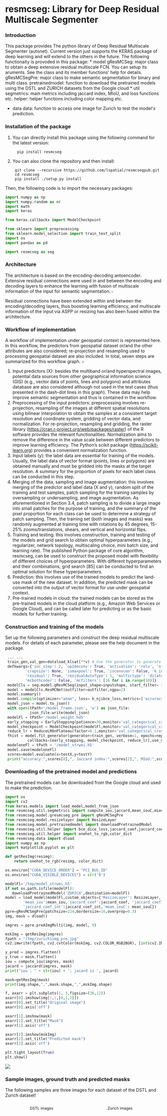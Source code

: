 resmcseg: Library for Deep Residual Multiscale Segmenter
================

### Introduction

This package provides The python library of Deep Residual Multiscale Segmenter (autonet). Current version just supports the KERAS package of deep learning and will extend to the others in the future. The following functionaity is provoded in this package: \* model gResMCSeg: major class to obtain a deep extensive residual multiscale FCN. You can setup its aruments. See the class and its member functions' help for details.
gResMCSegPre: major class to make semantic segmentation for binary and multi class. pretrainedmodel: function to download the pretrained models using the DSTL and ZURICH datasets from the Google cloud \* util segmetrics: main metrics including jaccard index, MIoU, and loss functions etc. helper: helper functions including color mapping etc.

-   data data: function to access one image for Zurich to test the model's prediction.

### Installation of the package

1.  You can directly install this package using the following command for the latest version:

          pip install resmcseg 

2.  You can also clone the repository and then install:

         git clone --recursive https://github.com/lspatial/resmcsegpub.git
         cd resmcseg 
         pip install ./setup.py install 

Then, the following code is to import the necessary packages:

``` python
import numpy as np
import numpy.random as nr
import math
import keras 
```

``` python
from keras.callbacks import ModelCheckpoint

from sklearn import preprocessing
from sklearn.model_selection import train_test_split
import os
import pandas as pd 

import resmcseg as seg  
```

### Architecture

The architecture is based on the encoding-decoding antoencoder. Extensive residual connections were used in and between the encoding and decoding layers to enhance the learning with fusion of multiscale information of the input for semantic segmentation. <img  align="center" src="figs/CNN_architecture.png"  style="zoom:30%"  hspace="2"/>

Residual connections have been extended within and between the encoding/decoding layers, thus boosting learning efficiency, and multiscale information of the input via ASPP or resizing has also been fused within the architecture.

### Workflow of implementation

A workflow of implementation under geospatial context is represented here. In this workflow, the predictors from geospatial dataset or/and the other attributes are also considered; re-projection and resampling used to processing geospatial dataset are also included. In total, seven steps are summarized for this workflow graph. <img  align="center" src="figs/workflow.png"  style="zoom:40%"  hspace="2"/>

1.  Input predictors (X): besides the multiband or/and hyperspectral images, potential data sources from other geographical information science (GIS) (e.g., vector data of points, lines and polygons) and attributes database are also considered although not used in the test cases (thus presented in the dash-dot lines in this graph). These data may help improve semantic segmentation and thus is contained in the workflow.
2.  Preprocessing of the input predictors: preprocessing involves re-projection, resampling of the images at different spatial resolutions using bilinear interpolation to obtain the samples at a consistent target resolution and coordinate system, gridding of vector data, and normalization. For re-projection, resampling and gridding, the raster library (<https://cran.r-project.org/web/packages/raster>) of the R software provides the relevant functionalities. Normalization aims to remove the difference in the value scale between different predictors to improve learning efficiency. The Python’s scikit package (<https://scikit-learn.org>) provides a convenient normalization function.
3.  Input labels (y): the label data are essential for training of the models. Usually, the label data of vector format (points, lines or polygons) are obtained manually and must be gridded into the masks at the target resolution. A summary for the proportion of pixels for each label class can be conducted in this step.
4.  Merging of the data, sampling and image augmentation: this involves merging of the predictor and label data (X and y), random split of the training and test samples, patch sampling for the training samples by oversampling or undersampling, and image augmentation. As aforementioned in Section 3.4, patch sampling is to divide a large image into small patches for the purpose of training, and the summary of the pixel proportion for each class can be used to determine a strategy of patch sampling. Then, the training set (both images and masks) was randomly augmented at training time with rotations by 45 degrees, 15-25% zooms/translations, shears, and vertical and horizontal flips.
5.  Training and testing: this involves construction, training and testing of the models and grid search to obtain optimal hyperparameters (e.g., regularizer, network topology, multiscaling choice, mini batch size, and learning rate). The published Python package of core algorithm, resmcseg, can be used to construct the proposed model with flexibility of different choices of hyperparameters. With different hyperparameters and their combinations, grid search \[85\] can be conducted to find an optimal solution for these hyperparameters.
6.  Prediction: this involves use of the trained models to predict the land-use mask of the new dataset. In addition, the predicted mask can be converted into the output of vector format for use under geospatial context.
7.  Pre-trained models in cloud: the trained models can be stored as the pre-trained models in the cloud platform (e.g., Amazon Web Services or Google Cloud), and can be called later for predicting or as the basic models for further training.

### Construction and training of the models

Set up the following parameters and construct the deep residual multiscale models. For details of each parameter, please see the help document in the package.

``` python
 ... ...
 train_gen,val_gen=dataload_klsat(**v) # Use the generator to generate minibatch images 
 defkwargs={'inc_step': 2, 'up2deconv': True, 'activation': 'relu', 'nfeature': 0, 'dropout': 0.5, 'batchnorm': True,
         'cropsize': None, 'ismaxpool': True, 'isconvcon': False, 'k_initializer': 'glorot_uniform',
         'residual': True, 'residualAutoType': 1, 'multsctype': 'dilated', 'mctotallevels': 10,
         'mcbothcoder': False, 'mcfilters': [16 for i in range(10)]}
 modelCls = seg.model.gResMCSeg(input_shape=inputshape, start_filter= 32, depth=5, **kwargs)
 model = modelCls.ResMCNet(outfilter=outfilter,ngpu=2)
 model.summary()
 model.compile(optimizer="adam", loss= k_njibce_loss,metrics=['accuracy',k_njibce_loss,k_ji,miou])
 model_json = model.to_json()
 with open(tPath+'/model_frame.json', 'w') as json_file:
           json_file.write(model_json)
 modelFl = tPath+'/model_weight.hd5'
 early_stopping = EarlyStopping(patience=30,monitor='val_categorical_crossentropy', verbose=1)
 model_checkpoint = ModelCheckpoint(modelFl,monitor='val_categorical_crossentropy', save_best_only=True, verbose=0)
 reduce_lr = ReduceLROnPlateau(factor=0.1,monitor='val_categorical_crossentropy', patience=5, min_lr=0.00001, verbose=0)
 fhist = model.fit_generator(generator=train_gen, verbose=1, epochs=nepoch, validation_data=val_gen, 
          callbacks=[early_stopping, model_checkpoint, reduce_lr],use_multiprocessing=True, workers=10)
 modeloneFl = tPath + '/model_strwei.h5'
 model.save(modeloneFl)
 scores=model.evaluate(x=testX,y=testY)
 print("accuracy:",scores[0],", Jaccard index:",scores[2],", MIoU:",scores[3])
```

### Downloading of the pretrained model and predictions

The pretrained models can be downloaded from the Google cloud and used to make the prediction.

``` python
import os
import cv2
from keras.models import load_model,model_from_json
from resmcseg.util.segmetrics import compute_iou,jaccard,mean_iouC,miou,mean_iou
from resmcseg.model.gresmcseg_pre import gResMCSegPre
from resmcseg.model.resizelayer import ResizeLayer
from resmcseg.model.pretrainedmodel import downloadPretrainedModel
from resmcseg.util.helper import bce_dice_loss,jaccard_coef,jaccard_coef_int,jaccard_coef1
from resmcseg.util.helper import onehot_to_rgb,color_dict
from resmcseg.data import dload
import numpy as np
import matplotlib.pyplot as plt 

def getResImg(resimg):
    return onehot_to_rgb(resimg, color_dict)

os.environ["CUDA_DEVICE_ORDER"] = "PCI_BUS_ID"
os.environ["CUDA_VISIBLE_DEVICES"] = str('0')

modelFl='/tmp/model_strwei.h5'
if not os.path.isfile(modelFl):
   downloadPretrainedModel('ZURICH',destination=modelFl) 
model = load_model(modelFl,custom_objects={'ResizeLayer': ResizeLayer,'bce_dice_loss':bce_dice_loss,
        'mean_iou':mean_iou,'jaccard_coef':jaccard_coef, 'jaccard_coef1':jaccard_coef1,'miou':miou,
        'jaccard_coef_int':jaccard_coef_int,'mean_iouC': mean_iouC})
ppre=gResMCSegPre(patchsize=224,bordersize=16,overprop=0.3)
img, mask = dload()
```

``` python
imgres = ppre.preAImgMulti(img, model, 9)
```

``` python
mskImg = getResImg(imgres)
fpath = "/tmp/zurich1img_pre.jpg"
cv2.imwrite(fpath, cv2.cvtColor(mskImg, cv2.COLOR_RGB2BGR), [int(cv2.IMWRITE_JPEG_QUALITY), 100])
```

``` python
y_pred = imgres.flatten()
y_true = mask.flatten()
iou = compute_iou(imgres, mask)
jacard = jaccard(imgres, mask)
print("iou : " + str(iou) + '; jacard is ', jacard)
```

``` python
mask=getResImg(mask)
print(img.shape,",",mask.shape,",",mskImg.shape)
```

``` python
f, axarr = plt.subplots(1, 3,figsize=(36,12))
axarr[0].imshow(img[:,:,[0,1,2]])
axarr[0].set_title("Original image")
axarr[0].axis('off')
```

``` python
axarr[1].imshow(mask)
axarr[1].set_title("Mask")
axarr[1].axis('off')
```

``` python
axarr[2].imshow(mskImg)
axarr[2].set_title("Predicted mask")
axarr[2].axis('off')
```

``` python
plt.tight_layout(True)
plt.show()
```

![](README_files/figure-markdown_github/unnamed-chunk-4-1.png)

### Sample images, ground truth and predicted masks

The following samples are three images for each dataset of the DSTL and Zurich dataset!

<p style="float: left; font-size: 9pt; text-align: center; width: 46%;height: 100%; margin-right: auto; margin-bottom: 0.5em;">
<img src="figs/kldata_premask.png" style="zoom:13%">DSTL images
</p>
<p style="float: left; font-size: 9pt; text-align: center; width: 54%;height: 100%; margin-right: auto; margin-bottom: 0.5em;">
<img src="figs/zurich_pre_masks.png" style="zoom:22%">Zurich images
</p>
''

<P style="page-break-before: always">
Contact

For this library and its relevant complete applications, welcome to contact Dr. Lianfa Li. Email: <lspatial@gmail.com>
